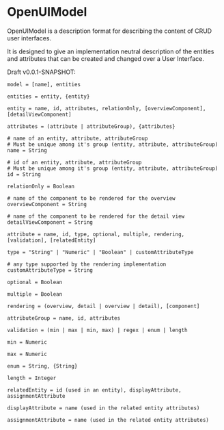# OpenUIModel

OpenUIModel is a description format for describing the content of CRUD user interfaces.

It is designed to give an implementation neutral description of the entities and attributes that can be created and changed over a User Interface.

Draft v0.0.1-SNAPSHOT:

```properties EBNF
model = [name], entities

entities = entity, {entity}

entity = name, id, attributes, relationOnly, [overviewComponent], [detailViewComponent]

attributes = (attribute | attributeGroup), {attributes}

# name of an entity, attribute, attributeGroup
# Must be unique among it's group (entity, attribute, attributeGroup)
name = String

# id of an entity, attribute, attributeGroup
# Must be unique among it's group (entity, attribute, attributeGroup)
id = String

relationOnly = Boolean

# name of the component to be rendered for the overview
overviewComponent = String

# name of the component to be rendered for the detail view
detailViewComponent = String

attribute = name, id, type, optional, multiple, rendering, [validation], [relatedEntity]

type = "String" | "Numeric" | "Boolean" | customAttributeType

# any type supported by the rendering implementation
customAttributeType = String

optional = Boolean

multiple = Boolean

rendering = (overview, detail | overview | detail), [component]

attributeGroup = name, id, attributes

validation = (min | max | min, max) | regex | enum | length

min = Numeric

max = Numeric

enum = String, {String}

length = Integer

relatedEntity = id (used in an entity), displayAttribute, assignmentAttribute

displayAttribute = name (used in the related entity attributes)

assignmentAttribute = name (used in the related entity attributes)
 
```
